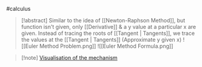#calculus 
>[!abstract] Similar to the idea of [[Newton-Raphson Method]], but function isn't given, only [[Derivative]] & a y value at a particular x are given. Instead of tracing the roots of [[Tangent | Tangents]], we trace the values at the [[Tangent | Tangents]] (Approximate y given x)
>![[Euler Method Problem.png]]
>![[Euler Method Formula.png]]


>[!note] [Visualisation of the mechanism](https://www.researchgate.net/figure/Visualization-of-Eulers-Method_fig1_344199095)